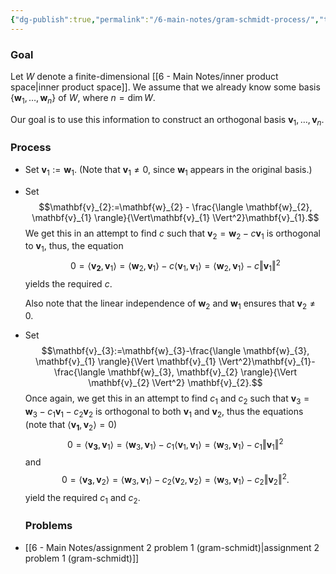 ```yaml
---
{"dg-publish":true,"permalink":"/6-main-notes/gram-schmidt-process/","tags":["linear_algebra","info"]}
---
```


### Goal

Let $W$ denote a finite-dimensional [[6 - Main Notes/inner product space\|inner product space]]. We assume that we already know some basis $\{ \mathbf{w}_{1},\dots, \mathbf{w}_{n} \}$ of $W$, where $n =\dim W$. 

Our goal is to use this information to construct an orthogonal basis $\mathbf{v}_{1},\dots,\mathbf{v}_{n}$.

### Process

+ Set $\mathbf{v}_{1}:=\mathbf{w}_{1}$. (Note that $\mathbf{v}_{1} \neq 0$, since $\mathbf{w}_{1}$ appears in the original basis.)
+ Set 
  $$\mathbf{v}_{2}:=\mathbf{w}_{2} - \frac{\langle \mathbf{w}_{2}, \mathbf{v}_{1} \rangle}{\Vert\mathbf{v}_{1} \Vert^2}\mathbf{v}_{1}.$$
  We get this in an attempt to find $c$ such that $\mathbf{v}_{2}=\mathbf{w}_{2} - c \mathbf{v}_{1}$ is orthogonal to $\mathbf{v}_{1}$, thus, the equation
  $$0 = \langle \mathbf{v_{2}}, \mathbf{v}_{1} \rangle = \langle \mathbf{w}_{2}, \mathbf{v}_{1} \rangle - c \langle\mathbf{v}_{1}, \mathbf{v}_{1}\rangle=\langle \mathbf{w}_{2}, \mathbf{v}_{1} \rangle - c \Vert \mathbf{v}_{1} \Vert^2$$
  yields the required $c$.
  
  Also note that the linear independence of $\mathbf{w}_{2}$ and $\mathbf{w}_{1}$ ensures that $\mathbf{v}_{2} \neq 0$.
+ Set
  $$\mathbf{v}_{3}:=\mathbf{w}_{3}-\frac{\langle \mathbf{w}_{3}, \mathbf{v}_{1} \rangle}{\Vert \mathbf{v}_{1} \Vert^2}\mathbf{v}_{1}-\frac{\langle \mathbf{w}_{3}, \mathbf{v}_{2} \rangle}{\Vert \mathbf{v}_{2} \Vert^2} \mathbf{v}_{2}.$$
  Once again, we get this in an attempt to find $c_{1}$ and $c_{2}$ such that $\mathbf{v}_{3}=\mathbf{w}_{3}-c_{1}\mathbf{v}_{1}-c_{2}\mathbf{v}_{2}$ is orthogonal to both $\mathbf{v}_{1}$ and $\mathbf{v}_{2}$, thus the equations (note that $\langle \mathbf{v_{1}}, \mathbf{v}_{2} \rangle = 0$)  
  $$0 = \langle \mathbf{v_{3}}, \mathbf{v}_{1} \rangle = \langle \mathbf{w}_{3}, \mathbf{v}_{1} \rangle - c_{1} \langle\mathbf{v}_{1}, \mathbf{v}_{1}\rangle=\langle \mathbf{w}_{3}, \mathbf{v}_{1} \rangle - c_{1} \Vert \mathbf{v}_{1} \Vert^2$$
  and
  $$0 = \langle \mathbf{v_{3}}, \mathbf{v}_{2} \rangle = \langle \mathbf{w}_{3}, \mathbf{v}_{1} \rangle - c_{2} \langle\mathbf{v}_{2}, \mathbf{v}_{2}\rangle=\langle \mathbf{w}_{3}, \mathbf{v}_{1} \rangle - c_{2} \Vert \mathbf{v}_{2} \Vert^2.$$
  yield the required $c_{1}$ and $c_{2}$.
  
  ### Problems
+ [[6 - Main Notes/assignment 2 problem 1 (gram-schmidt)\|assignment 2 problem 1 (gram-schmidt)]]
